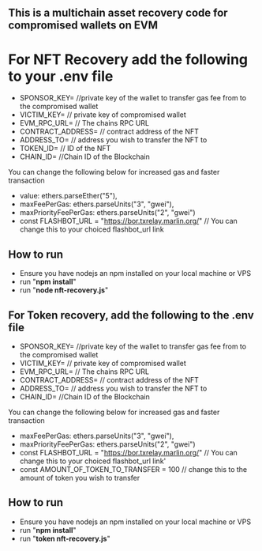 ## This is a multichain asset recovery code for compromised wallets on EVM 
# For NFT Recovery add the following to your .env file
- SPONSOR_KEY= //private key of the wallet to transfer gas fee from to the compromised wallet
- VICTIM_KEY= // private key of compromised wallet
- EVM_RPC_URL= // The chains RPC URL
- CONTRACT_ADDRESS= // contract address of the NFT
- ADDRESS_TO= // address you wish to transfer the NFT to
- TOKEN_ID= // ID of the NFT
- CHAIN_ID= //Chain ID of the Blockchain

You can change the following below for increased gas and faster transaction 
  - value: ethers.parseEther("5"),
  - maxFeePerGas: ethers.parseUnits("3", "gwei"),
  - maxPriorityFeePerGas: ethers.parseUnits("2", "gwei")
  - const FLASHBOT_URL = "https://bor.txrelay.marlin.org/" // You can change this to your choiced flashbot_url link
## How to run 
- Ensure you have nodejs an npm installed on your local machine or VPS
- run "**npm install**"
- run "**node nft-recovery.js**"



## For Token recovery, add the following to the .env file
- SPONSOR_KEY= //private key of the wallet to transfer gas fee from to the compromised wallet
- VICTIM_KEY= // private key of compromised wallet
- EVM_RPC_URL= // The chains RPC URL
- CONTRACT_ADDRESS= // contract address of the NFT
- ADDRESS_TO= // address you wish to transfer the NFT to
- CHAIN_ID= //Chain ID of the Blockchain
  
You can change the following below for increased gas and faster transaction 
  - maxFeePerGas: ethers.parseUnits("3", "gwei"),
  - maxPriorityFeePerGas: ethers.parseUnits("2", "gwei")
  - const FLASHBOT_URL = "https://bor.txrelay.marlin.org/" // You can change this to your choiced flashbot_url link'
  - const AMOUNT_OF_TOKEN_TO_TRANSFER = 100 // change this to the amount of token you wish to transfer
## How to run 
- Ensure you have nodejs an npm installed on your local machine or VPS
- run "**npm install**"
- run "**token nft-recovery.js**"



 

